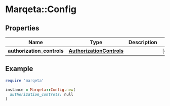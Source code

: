 # Marqeta::Config

## Properties

| Name | Type | Description | Notes |
| ---- | ---- | ----------- | ----- |
| **authorization_controls** | [**AuthorizationControls**](AuthorizationControls.md) |  | [optional] |

## Example

```ruby
require 'marqeta'

instance = Marqeta::Config.new(
  authorization_controls: null
)
```

